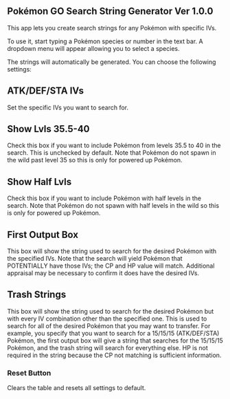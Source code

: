 ## Pokémon GO Search String Generator Ver 1.0.0

This app lets you create search strings for any Pokémon with specific IVs.

To use it, start typing a Pokémon species or number in the text bar. A dropdown menu will appear allowing you to select a species.

The strings will automatically be generated. You can choose the following settings:

## ATK/DEF/STA IVs

Set the specific IVs you want to search for.

## Show Lvls 35.5-40

Check this box if you want to include Pokémon from levels 35.5 to 40 in the search. This is unchecked by default. Note that Pokémon do not spawn in the wild past level 35 so this is only for powered up Pokémon.

## Show Half Lvls

Check this box if you want to include Pokémon with half levels in the search. Note that Pokémon do not spawn with half levels in the wild so this is only for powered up Pokémon.

## First Output Box

This box will show the string used to search for the desired Pokémon with the specified IVs. Note that the search will yield Pokémon that POTENTIALLY have those IVs; the CP and HP value will match. Additional appraisal may be necessary to confirm it does have the desired IVs.

## Trash Strings

This box will show the string used to search for the desired Pokémon but with every IV combination other than the specified one. This is used to search for all of the desired Pokémon that you may want to transfer. For example, you specify that you want to search for a 15/15/15 (ATK/DEF/STA) Pokémon, the first output box will give a string that searches for the 15/15/15 Pokémon, and the trash string will search for everything else. HP is not required in the string because the CP not matching is sufficient information.

### Reset Button

Clears the table and resets all settings to default.
